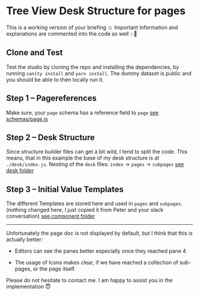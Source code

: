 # Tree View Desk Structure for pages

This is a working version of your briefing ☺️
Important Information and explanations are commented into the code as well 💡👀 

## Clone and Test

Test the studio by cloning the repo and installing the dependencies, by running `sanity install` and `yarn install`. The dummy dataset is public and you should be able to then locally run it.

## Step 1 – Pagereferences

Make sure, your `page` schema has a reference field to `page`
[see schemas/page.js](https://github.com/bobinska-dev/tree-view/tree/master/schemas)

## Step 2 – Desk Structure

Since structure builder files can get a bit wild, I tend to split the code. This means, that in this example the base of my desk structure is at `./desk/index.js`. Nesting of the `desk` files: `index` -> `pages` -> `subpages`
[see desk folder](https://github.com/bobinska-dev/tree-view/tree/master/desk)

## Step 3 – Initial Value Templates

The different Templates are stored here and used in `pages` and `subpages`. (nothing changed here, I just copied it from Peter and your slack conversation)
[see component folder](https://github.com/bobinska-dev/tree-view/blob/master/components/initialValueTemplates.js)

____

Unfortunately the page doc is not displayed by default, but I think that this is actually better:

* Editors can see the panes better especially once they reached pane 4

* The usage of Icons makes clear, if we have reached a collection of sub-pages, or the page itself.

Please do not hesitate to contact me. I am happy to assist you in the implementation 😇